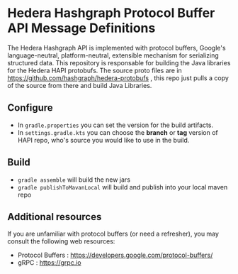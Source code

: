 # Hedera Hashgraph Protocol Buffer API Message Definitions

The Hedera Hashgraph API is implemented with protocol buffers, Google's language-neutral, platform-neutral, extensible mechanism for serializing structured data. This repository is responsable for building the Java libraries for the Hedera HAPI protobufs. The source proto files are in https://github.com/hashgraph/hedera-protobufs , this repo just pulls a copy of the source from there and build Java Libraries.

## Configure
 - In `gradle.properties` you can set the version for the build artifacts.
 - In `settings.gradle.kts` you can choose the **branch** or **tag** version of HAPI repo, who's source you would like to use in the build.

## Build


 - `gradle assemble` will build the new jars
 - `gradle publishToMavanLocal` will build and publish into your local maven repo

## Additional resources

If you are unfamiliar with protocol buffers (or need a refresher), you may consult the following web resources:

- Protocol Buffers : https://developers.google.com/protocol-buffers/
- gRPC : https://grpc.io

